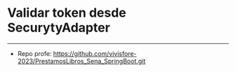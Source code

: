 # Validar token desde SecurytyAdapter

-----------------------------------------

- Repo profe: https://github.com/vivisfore-2023/PrestamosLibros_Sena_SpringBoot.git
